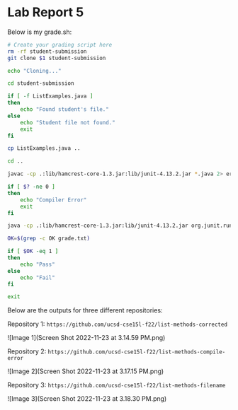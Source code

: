 # Lab Report 5
Below is my grade.sh:

```bash
# Create your grading script here
rm -rf student-submission
git clone $1 student-submission

echo "Cloning..."

cd student-submission

if [ -f ListExamples.java ]
then
    echo "Found student's file."
else
    echo "Student file not found."
    exit
fi

cp ListExamples.java ..

cd ..

javac -cp .:lib/hamcrest-core-1.3.jar:lib/junit-4.13.2.jar *.java 2> err.txt

if [ $? -ne 0 ]
then
    echo "Compiler Error"
    exit
fi

java -cp .:lib/hamcrest-core-1.3.jar:lib/junit-4.13.2.jar org.junit.runner.JUnitCore TestListExamples > grade.txt

OK=$(grep -c OK grade.txt)

if [ $OK -eq 1 ]
then
    echo "Pass"
else
    echo "Fail"
fi

exit
```

Below are the outputs for three different repositories:

Repository 1: `https://github.com/ucsd-cse15l-f22/list-methods-corrected`

![Image 1](Screen Shot 2022-11-23 at 3.14.59 PM.png)

Repository 2: `https://github.com/ucsd-cse15l-f22/list-methods-compile-error`

![Image 2](Screen Shot 2022-11-23 at 3.17.15 PM.png)

Repository 3: `https://github.com/ucsd-cse15l-f22/list-methods-filename`

![Image 3](Screen Shot 2022-11-23 at 3.18.30 PM.png)

